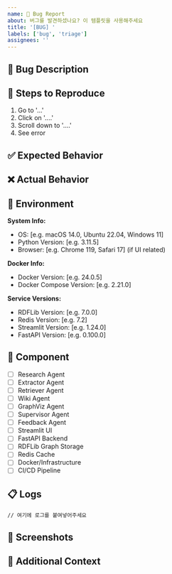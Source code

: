 ```yaml
---
name: 🐛 Bug Report
about: 버그를 발견하셨나요? 이 템플릿을 사용해주세요
title: '[BUG] '
labels: ['bug', 'triage']
assignees: ''
---
```


## 🐛 Bug Description
<!-- 발견한 버그에 대해 명확하고 간결하게 설명해주세요 -->

## 🔄 Steps to Reproduce
<!-- 버그를 재현하는 단계를 작성해주세요 -->

1. Go to '...'
2. Click on '....'
3. Scroll down to '....'
4. See error

## ✅ Expected Behavior
<!-- 어떤 동작을 기대했는지 설명해주세요 -->

## ❌ Actual Behavior
<!-- 실제로 어떤 일이 발생했는지 설명해주세요 -->

## 📱 Environment
<!-- 환경 정보를 제공해주세요 -->

**System Info:**
- OS: [e.g. macOS 14.0, Ubuntu 22.04, Windows 11]
- Python Version: [e.g. 3.11.5]
- Browser: [e.g. Chrome 119, Safari 17] (if UI related)

**Docker Info:**
- Docker Version: [e.g. 24.0.5]
- Docker Compose Version: [e.g. 2.21.0]

**Service Versions:**
- RDFLib Version: [e.g. 7.0.0]
- Redis Version: [e.g. 7.2]
- Streamlit Version: [e.g. 1.24.0]
- FastAPI Version: [e.g. 0.100.0]

## 🧩 Component
<!-- 해당하는 컴포넌트에 [x]를 표시해주세요 -->

- [ ] Research Agent
- [ ] Extractor Agent
- [ ] Retriever Agent
- [ ] Wiki Agent
- [ ] GraphViz Agent
- [ ] Supervisor Agent
- [ ] Feedback Agent
- [ ] Streamlit UI
- [ ] FastAPI Backend
- [ ] RDFLib Graph Storage
- [ ] Redis Cache
- [ ] Docker/Infrastructure
- [ ] CI/CD Pipeline

## 📋 Logs
<!-- 관련 로그나 오류 메시지가 있다면 추가해주세요 -->

```
// 여기에 로그를 붙여넣어주세요
```

## 📸 Screenshots
<!-- 스크린샷이 있다면 추가해주세요 -->

## 🔗 Additional Context
<!-- 버그와 관련된 추가 정보가 있다면 작성해주세요 -->
